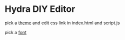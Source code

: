 Hydra DIY Editor
========

pick a [theme](https://codemirror.net/demo/theme.html#paraiso-dark) and edit css link in index.html and script.js

pick a [font](https://fonts.google.com/?preview.text_type=custom&category=Monospace)
